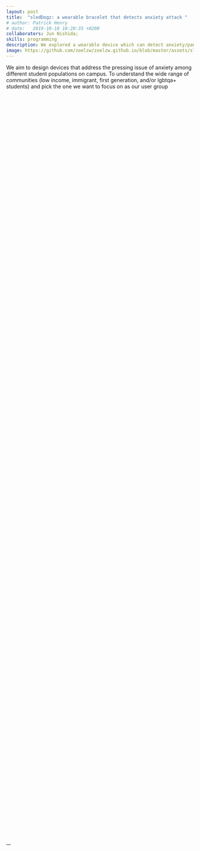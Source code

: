 ```yaml
---
layout: post
title:  "sledDogz: a wearable bracelet that detects anxiety attack "
# author: Patrick Henry
# date:   2019-10-18 10:20:35 +0200
collaborators: Jun Nishida; 
skills: programming 
description: We explored a wearable device which can detect anxiety/panic attack symptoms and guide the user through a symptom mitigation exercise.
image: https://github.com/zoelzw/zoelzw.github.io/blob/master/assets/sledDogz.png?raw=true
---
```


<div class="row">
  <div class="col-md-6">
    <p> 
    We aim to design devices that address the pressing issue of anxiety among different student populations on campus. To understand the wide range of communities (low income, immigrant, first generation, and/or lgbtqa+ students) and pick the one we want to focus on as our user group
    </p>
  </div>

  <div class="col-md-6">
    <div class="img-fluid rounded mt-2 mb-2 mb-md-0" style="background-image: url({{ page.image }});  height: 50vh; background-position:center;">
  </div>
</div><hr width="12">

